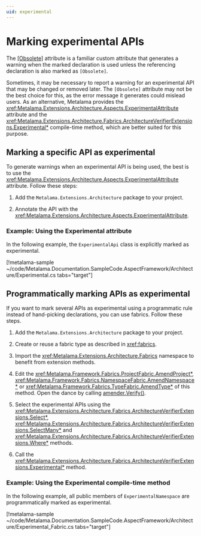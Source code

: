 ```yaml
---
uid: experimental
---
```


# Marking experimental APIs

The [[Obsolete]](xref:System.ObsoleteAttribute) attribute is a familiar custom attribute that generates a warning when the marked declaration is used unless the referencing declaration is also marked as `[Obsolete]`.

Sometimes, it may be necessary to report a warning for an experimental API that may be changed or removed later. The `[Obsolete]` attribute may not be the best choice for this, as the error message it generates could mislead users. As an alternative, Metalama provides the <xref:Metalama.Extensions.Architecture.Aspects.ExperimentalAttribute> attribute and the <xref:Metalama.Extensions.Architecture.Fabrics.ArchitectureVerifierExtensions.Experimental*> compile-time method, which are better suited for this purpose.

## Marking a specific API as experimental

To generate warnings when an experimental API is being used, the best is to use the <xref:Metalama.Extensions.Architecture.Aspects.ExperimentalAttribute> attribute. Follow these steps:

1. Add the `Metalama.Extensions.Architecture` package to your project.

2. Annotate the API with the <xref:Metalama.Extensions.Architecture.Aspects.ExperimentalAttribute>. 

### Example: Using the Experimental attribute

In the following example, the `ExperimentalApi` class is explicitly marked as experimental.

[!metalama-sample ~/code/Metalama.Documentation.SampleCode.AspectFramework/Architecture/Experimental.cs tabs="target"]

## Programmatically marking APIs as experimental 

If you want to mark several APIs as experimental using a programmatic rule instead of hand-picking declarations, you can use fabrics. Follow these steps.

1. Add the `Metalama.Extensions.Architecture` package to your project.

2. Create or reuse a fabric type as described in <xref:fabrics>.

3. Import the <xref:Metalama.Extensions.Architecture.Fabrics> namespace to benefit from extension methods.

4. Edit the  <xref:Metalama.Framework.Fabrics.ProjectFabric.AmendProject*>,  <xref:Metalama.Framework.Fabrics.NamespaceFabric.AmendNamespace*> or  <xref:Metalama.Framework.Fabrics.TypeFabric.AmendType*> of this method. Open the dance by calling [amender.Verify()](xref:Metalama.Extensions.Architecture.Fabrics.AmenderExtensions.Verify*).

5. Select the experimental APIs using the <xref:Metalama.Extensions.Architecture.Fabrics.ArchitectureVerifierExtensions.Select*>, <xref:Metalama.Extensions.Architecture.Fabrics.ArchitectureVerifierExtensions.SelectMany*>  and <xref:Metalama.Extensions.Architecture.Fabrics.ArchitectureVerifierExtensions.Where*> methods.

6. Call the <xref:Metalama.Extensions.Architecture.Fabrics.ArchitectureVerifierExtensions.Experimental*> method.


### Example: Using the Experimental compile-time method

In the following example, all public members of `ExperimentalNamespace` are programmatically marked as experimental.

[!metalama-sample ~/code/Metalama.Documentation.SampleCode.AspectFramework/Architecture/Experimental_Fabric.cs tabs="target"]